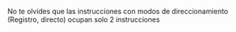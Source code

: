 No te olvides que las instrucciones con modos de direccionamiento (Registro, directo) ocupan solo 2 instrucciones